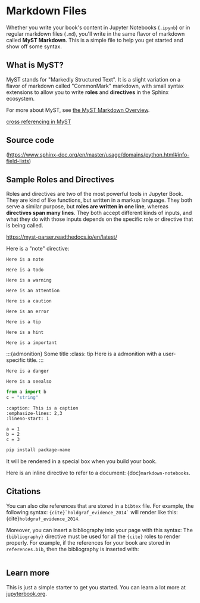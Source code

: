 # Markdown Files

Whether you write your book's content in Jupyter Notebooks (`.ipynb`) or
in regular markdown files (`.md`), you'll write in the same flavor of markdown
called **MyST Markdown**.
This is a simple file to help you get started and show off some syntax.

## What is MyST?

MyST stands for "Markedly Structured Text". It
is a slight variation on a flavor of markdown called "CommonMark" markdown,
with small syntax extensions to allow you to write **roles** and **directives**
in the Sphinx ecosystem.

For more about MyST, see [the MyST Markdown Overview](https://jupyterbook.org/content/myst.html).

[cross referencing in MyST](https://myst-parser.readthedocs.io/en/latest/syntax/cross-referencing.html#reference-roles)

## Source code

(https://www.sphinx-doc.org/en/master/usage/domains/python.html#info-field-lists)

## Sample Roles and Directives

Roles and directives are two of the most powerful tools in Jupyter Book. They
are kind of like functions, but written in a markup language. They both
serve a similar purpose, but **roles are written in one line**, whereas
**directives span many lines**. They both accept different kinds of inputs,
and what they do with those inputs depends on the specific role or directive
that is being called.

https://myst-parser.readthedocs.io/en/latest/

Here is a "note" directive:

```{note}
Here is a note
```

```{todo}
Here is a todo
```

```{warning}
Here is a warning
```

```{attention}
Here is an attention
```

```{caution}
Here is a caution
```

```{error}
Here is an error
```

```{tip}
Here is a tip
```

```{hint}
Here is a hint
```

```{important}
Here is a important
```

:::{admonition} Some title
:class: tip
Here is a admonition with a user-specific title.
:::

```{danger}
Here is a danger
```

```{seealso}
Here is a seealso
```

```python
from a import b
c = "string"
```

```{code-block} python
:caption: This is a caption
:emphasize-lines: 2,3
:lineno-start: 1

a = 1
b = 2
c = 3
```

```bash
pip install package-name
```

It will be rendered in a special box when you build your book.

Here is an inline directive to refer to a document: {doc}`markdown-notebooks`.


## Citations

You can also cite references that are stored in a `bibtex` file. For example,
the following syntax: `` {cite}`holdgraf_evidence_2014` `` will render like
this: {cite}`holdgraf_evidence_2014`.

Moreover, you can insert a bibliography into your page with this syntax:
The `{bibliography}` directive must be used for all the `{cite}` roles to
render properly.
For example, if the references for your book are stored in `references.bib`,
then the bibliography is inserted with:

```{bibliography}
```

## Learn more

This is just a simple starter to get you started.
You can learn a lot more at [jupyterbook.org](https://jupyterbook.org).
